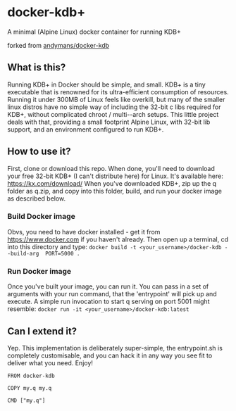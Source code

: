 # docker-kdb+
A minimal (Alpine Linux) docker container for running KDB+

forked from [andymans/docker-kdb](https://github.com/andymans/docker-kdb)

## What is this?
Running KDB+ in Docker should be simple, and small. KDB+ is a tiny executable that is renowned for its ultra-efficient consumption of resources. Running it under 300MB of Linux feels like overkill, but many of the smaller linux distros have no simple way of including the 32-bit c libs required for KDB+, without complicated chroot / multi--arch setups. This little project deals with that, providing a small footprint Alpine Linux, with 32-bit lib support, and an environment configured to run KDB+.

## How to use it?
First, clone or download this repo. When done, you'll need to download your free 32-bit KDB+ (I can't distribute here) for Linux. It's available here: https://kx.com/download/ When you've downloaded KDB+, zip up the q folder as q.zip, and copy into this folder, build, and run your docker image as described below.

### Build Docker image
Obvs, you need to have docker installed - get it from https://www.docker.com if you haven't already. Then open up a terminal, cd into this directory and type:
```docker build -t <your_username>/docker-kdb --build-arg  PORT=5000 .```

### Run Docker image
Once you've built your image, you can run it. You can pass in a set of arguments with your run command, that the 'entrypoint' will pick up and execute. A simple run invocation to start q serving on port 5001 might resemble:
```docker run -it <your_username>/docker-kdb:latest ```         
 
## Can I extend it?
Yep. This implementation is deliberately super-simple, the entrypoint.sh is completely customisable, and you can hack it in any way you see fit to deliver what you need. Enjoy!
 
```
FROM docker-kdb

COPY my.q my.q

CMD ["my.q"]
```
